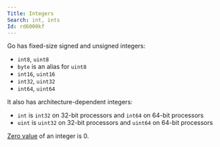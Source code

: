 ```yaml
---
Title: Integers
Search: int, ints
Id: rd6000kf
---
```

Go has fixed-size signed and unsigned integers:
* `int8`, `uint8`
* `byte` is an alias for `uint8`
* `int16`, `uint16`
* `int32`, `uint32`
* `int64`, `uint64`

It also has architecture-dependent integers:
* `int` is `int32` on 32-bit processors and `int64` on 64-bit processors
* `uint` is `uint32` on 32-bit processors and `uint64` on 64-bit processors

[Zero value](a-6069) of an integer is 0.
